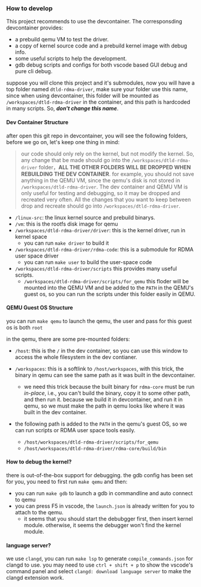 ### How to develop

This project recommends to use the devcontainer. The corresponsding devcontainer provides:
* a prebuild qemu VM to test the driver.
* a copy of kernel source code and a prebuild kernel image with debug info.
* some useful scripts to help the development.
* gdb debug scripts and configs for both vscode based GUI debug and pure cli debug.


suppose you will clone this project and it's submodules, now you will have a top folder named `dtld-rdma-driver`, make sure your folder use this name, since when using devcontainer, this folder will be mounted as `/workspaces/dtld-rdma-driver` in the container, and this path is hardcoded in many scripts. So, ***don't change this name***.


#### Dev Container Structure
after open this git repo in devcontainer, you will see the following folders, before we go on, let's keep one thing in mind:

> our code should only rely on the kernel, but not modify the kernel. So, any change that be made should go into the `/workspaces/dtld-rdma-driver` folder，**ALL THE OTHER FOLDERS WILL BE DROPPED WHEN REBUILDING THE DEV CONTAINER**. for example, you should not save anything in the QEMU VM, since the qemu's disk is not stored in `/workspaces/dtld-rdma-driver`. The dev container and QEMU VM is only useful for testing and debugging, so it may be dropped and recreated very often. All the changes that you want to keep between drop and recreate should go into `/workspaces/dtld-rdma-driver`.

* `/linux-src`: the linux kernel source and prebuild binarys.
* `/vm`: this is the rootfs disk image for qemu
* `/workspaces/dtld-rdma-driver/driver`: this is the kernel driver, run in kernel space
    * you can run `make driver` to build it
* `/workspaces/dtld-rdma-driver/rdma-code`: this is a submodule for RDMA user space driver
    * you can run `make user` to build the user-space code
* `/workspaces/dtld-rdma-driver/scripts` this provides many useful scripts.
    * `/workspaces/dtld-rdma-driver/scripts/for_qemu` this floder will be mounted into the QEMU VM and be added to the `PATH` in the QEMU's guest os, so you can run the scripts under this folder easily in QEMU.


#### QEMU Guest OS Structure
you can run `make qemu` to launch the qemu, the user and pass for this guest os is both `root`

in the qemu, there are some pre-mounted folders:
* `/host`: this is the `/` in the dev container, so you can use this window to access the whole filesystem in the dev contianer.
* `/workspaces`: this is a softlink to `/host/workspaces`, with this trick, the binary in qemu can see the same path as it was built in the devcontainer. 
    * we need this trick because the built binary for `rdma-core` must be run *in-place*, i.e., you can't build the binary, copy it to some other path, and then run it. because we build it in devcontainer, and run it in qemu, so we must make the path in qemu looks like where it was built in the dev container. 

* the following path is added to the `PATH` in the qemu's guest OS, so we can run scripts or RDMA user space tools easily.
    * `/host/workspaces/dtld-rdma-driver/scripts/for_qemu`
    * `/host/workspaces/dtld-rdma-driver/rdma-core/build/bin`


#### How to debug the kernel?
there is out-of-the-box support for debugging. the gdb config has been set for you, you need to first run `make qemu` and then:
* you can run `make gdb` to launch a gdb in commandline and auto connect to qemu
* you can press F5 in vscode, the `launch.json` is already written for you to attach to the qemu.
    * it seems that you should start the debubgger first, then insert kernel module. otherwise, it seems the debugger won't find the kernel module.


#### language server?
we use `clangd`, you can run `make lsp` to generate `compile_commands.json` for clangd to use.
you may need to use `ctrl + shift + p` to show the vscode's command panel and select `clangd: download language server` to make the clangd extension work.